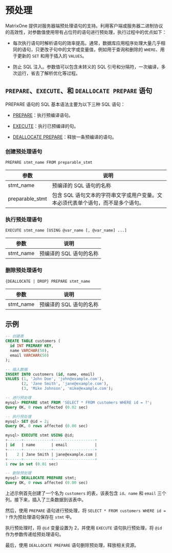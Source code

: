 # 预处理

MatrixOne 提供对服务器端预处理语句的支持。利用客户端或服务器二进制协议的高效性，对参数值使用带有占位符的语句进行预处理，执行过程中的优点如下：

- 每次执行语句时解析语句的效率提高。通常，数据库应用程序处理大量几乎相同的语句，只更改子句中的文字或变量值，例如用于查询和删除的 `WHERE`、用于更新的 `SET` 和用于插入的 `VALUES`。

- 防止 SQL 注入。参数值可以包含未转义的 SQL 引号和分隔符，一次编译，多次运行，省去了解析优化等过程。

## `PREPARE`、`EXECUTE`、和 `DEALLOCATE PREPARE` 语句

PREPARE 语句的 SQL 基本语法主要为以下三种 SQL 语句：

- [PREPARE](../../Reference/SQL-Reference/Other/Prepared-Statements/prepare.md)：执行预编译语句。

- [EXECUTE](../../Reference/SQL-Reference/Other/Prepared-Statements/execute.md)：执行已预编译的句。

- [DEALLOCATE PREPARE](../../Reference/SQL-Reference/Other/Prepared-Statements/deallocate.md)：释放一条预编译的语句。

### 创建预处理语句

```
PREPARE stmt_name FROM preparable_stmt
```

|  参数   | 说明 |
|  ----  | ----  |
|stmt_name | 预编译的 SQL 语句的名称|
|preparable_stmt|包含 SQL 语句文本的字符串文字或用户变量。文本必须代表单个语句，而不是多个语句。|

### 执行预处理语句

```
EXECUTE stmt_name [USING @var_name [, @var_name] ...]
```

|  参数   | 说明 |
|  ----  | ----  |
|stmt_name | 预编译的 SQL 语句的名称 |

### 删除预处理语句

```
{DEALLOCATE | DROP} PREPARE stmt_name
```

|  参数   | 说明 |
|  ----  | ----  |
|stmt_name | 预编译的 SQL 语句的名称 |

## 示例

```sql
-- 创建表
CREATE TABLE customers (
  id INT PRIMARY KEY,
  name VARCHAR(50),
  email VARCHAR(50)
);

-- 插入数据
INSERT INTO customers (id, name, email)
VALUES (1, 'John Doe', 'john@example.com'),
       (2, 'Jane Smith', 'jane@example.com'),
       (3, 'Mike Johnson', 'mike@example.com');

-- 进行预处理
mysql> PREPARE stmt FROM 'SELECT * FROM customers WHERE id = ?';
Query OK, 0 rows affected (0.02 sec)

-- 执行预处理
mysql> SET @id = 2;
Query OK, 0 rows affected (0.00 sec)

mysql> EXECUTE stmt USING @id;
+------+------------+------------------+
| id   | name       | email            |
+------+------------+------------------+
|    2 | Jane Smith | jane@example.com |
+------+------------+------------------+
1 row in set (0.01 sec)

-- 删除预处理
mysql> DEALLOCATE PREPARE stmt;
Query OK, 0 rows affected (0.00 sec)
```

上述示例首先创建了一个名为 `customers` 的表，该表包含 `id`、`name` 和 `email` 三个列。接下来，插入了三条数据到该表中。

然后，使用 `PREPARE` 语句进行预处理，将 `SELECT * FROM customers WHERE id = ?` 作为预处理语句保存在 `stmt` 中。

执行预处理时，将 `@id` 变量设置为 2，并使用 `EXECUTE` 语句执行预处理，将 `@id` 作为参数传递给预处理语句。

最后，使用 `DEALLOCATE PREPARE` 语句删除预处理，释放相关资源。
